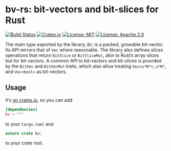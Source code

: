 # bv-rs: bit-vectors and bit-slices for Rust

[![Build Status](https://travis-ci.org/tov/bv-rs.svg?branch=master)](https://travis-ci.org/tov/succinct-rs)
[![Crates.io](https://img.shields.io/crates/v/bv.svg?maxAge=2592000)](https://crates.io/crates/succinct)
[![License: MIT](https://img.shields.io/badge/license-MIT-blue.svg)](LICENSE-MIT)
[![License: Apache 2.0](https://img.shields.io/badge/license-Apache_2.0-blue.svg)](LICENSE-APACHE)

The main type exported by the library, `BV`, is a packed, growable
bit-vector. Its API mirrors that of `Vec` where reasonable. The library
also defines slices operations that return `BitSlice` or `BitSliceMut`,
akin to Rust’s array slices but for bit-vectors. A common API to
bit-vectors and bit-slices is provided by the `BitVec` and `BitVecMut`
traits, which also allow treating `Vec<u*N*>`, `u*N*`, and `Vec<bool>`
as bit-vectors.

## Usage

It’s [on crates.io](https://crates.io/crates/bv), so you can add

```toml
[dependencies]
bv = "*"
```

to your `Cargo.toml` and

```rust
extern crate bv;
```

to your crate root.
